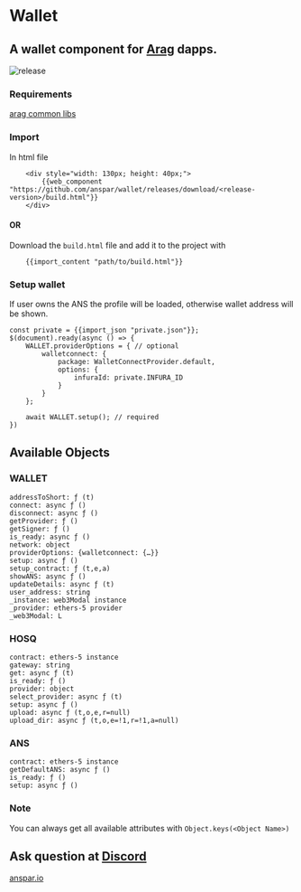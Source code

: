 # Wallet

## A wallet component for [Arag](https://github.com/anspar/arag) dapps.

![release](https://github.com/anspar/wallet/actions/workflows/release.yml/badge.svg?branch=main)


### Requirements 
[arag common libs](https://github.com/anspar/arag_common_libs)

### Import 
In html file
```
    <div style="width: 130px; height: 40px;">
        {{web_component "https://github.com/anspar/wallet/releases/download/<release-version>/build.html"}}
    </div>
```

#### OR
Download the `build.html` file and add it to the project with
```
    {{import_content "path/to/build.html"}}
```


### Setup wallet
If user owns the ANS the profile will be loaded, otherwise wallet address will be shown.
```
const private = {{import_json "private.json"}};
$(document).ready(async () => {
    WALLET.providerOptions = { // optional
        walletconnect: {
            package: WalletConnectProvider.default,
            options: {
                infuraId: private.INFURA_ID 
            }
        }
    };

    await WALLET.setup(); // required
})
```

## Available Objects
### WALLET
    addressToShort: ƒ (t)
    connect: async ƒ ()
    disconnect: async ƒ ()
    getProvider: ƒ ()
    getSigner: ƒ ()
    is_ready: async ƒ ()
    network: object
    providerOptions: {walletconnect: {…}}
    setup: async ƒ ()
    setup_contract: ƒ (t,e,a)
    showANS: async ƒ ()
    updateDetails: async ƒ (t)
    user_address: string
    _instance: web3Modal instance
    _provider: ethers-5 provider
    _web3Modal: L 

### HOSQ
    contract: ethers-5 instance
    gateway: string
    get: async ƒ (t)
    is_ready: ƒ ()
    provider: object
    select_provider: async ƒ (t)
    setup: async ƒ ()
    upload: async ƒ (t,o,e,r=null)
    upload_dir: async ƒ (t,o,e=!1,r=!1,a=null)

### ANS
    contract: ethers-5 instance
    getDefaultANS: async ƒ ()
    is_ready: ƒ ()
    setup: async ƒ ()

### Note
You can always get all available attributes with `Object.keys(<Object Name>)`
## Ask question at [Discord](https://discord.gg/ENQfPEcrZJ)

[anspar.io](https://anspar.io)
